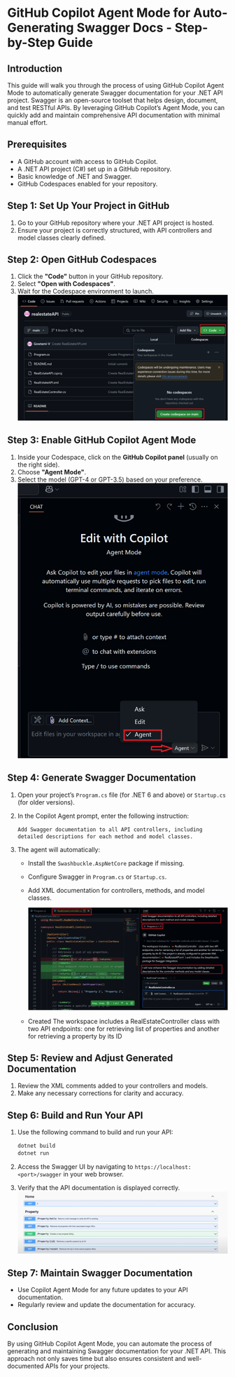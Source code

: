 # **GitHub Copilot Agent Mode for Auto-Generating Swagger Docs - Step-by-Step Guide**

## **Introduction**

This guide will walk you through the process of using GitHub Copilot Agent Mode to automatically generate Swagger documentation for your .NET API project. Swagger is an open-source toolset that helps design, document, and test RESTful APIs. By leveraging GitHub Copilot’s Agent Mode, you can quickly add and maintain comprehensive API documentation with minimal manual effort.

## **Prerequisites**

* A GitHub account with access to GitHub Copilot.
* A .NET API project (C#) set up in a GitHub repository.
* Basic knowledge of .NET and Swagger.
* GitHub Codespaces enabled for your repository.

## **Step 1: Set Up Your Project in GitHub**

1. Go to your GitHub repository where your .NET API project is hosted.
2. Ensure your project is correctly structured, with API controllers and model classes clearly defined.

## **Step 2: Open GitHub Codespaces**

1. Click the **"Code"** button in your GitHub repository.
2. Select **"Open with Codespaces"**.
3. Wait for the Codespace environment to launch.
   ![alt text](images/img53.png)

## **Step 3: Enable GitHub Copilot Agent Mode**

1. Inside your Codespace, click on the **GitHub Copilot panel** (usually on the right side).
2. Choose **"Agent Mode"**.
3. Select the model (GPT-4 or GPT-3.5) based on your preference.
   ![alt text](images/img54.png)

## **Step 4: Generate Swagger Documentation**

1. Open your project’s `Program.cs` file (for .NET 6 and above) or `Startup.cs` (for older versions).
2. In the Copilot Agent prompt, enter the following instruction:

   ```
   Add Swagger documentation to all API controllers, including detailed descriptions for each method and model classes.
   ```
3. The agent will automatically:
   
   * Install the `Swashbuckle.AspNetCore` package if missing.
   * Configure Swagger in `Program.cs` or `Startup.cs`.
   * Add XML documentation for controllers, methods, and model classes.
  
     ![alt text](images/img55.png)

   * Created The workspace includes a RealEstateController class with two API endpoints: one for retrieving list of properties and another for retrieving a property by its ID

## **Step 5: Review and Adjust Generated Documentation**

1. Review the XML comments added to your controllers and models.
2. Make any necessary corrections for clarity and accuracy.

## **Step 6: Build and Run Your API**

1. Use the following command to build and run your API:

   ```bash
   dotnet build
   dotnet run
   ```
2. Access the Swagger UI by navigating to `https://localhost:<port>/swagger` in your web browser.
3. Verify that the API documentation is displayed correctly.
   ![alt text](images/img56.png)
  
## **Step 7: Maintain Swagger Documentation**

* Use Copilot Agent Mode for any future updates to your API documentation.
* Regularly review and update the documentation for accuracy.

## **Conclusion**

By using GitHub Copilot Agent Mode, you can automate the process of generating and maintaining Swagger documentation for your .NET API. This approach not only saves time but also ensures consistent and well-documented APIs for your projects.
